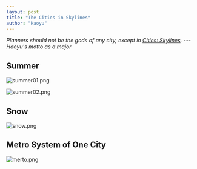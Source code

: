 ```yaml
---
layout: post
title: "The Cities in Skylines"
author: "Haoyu"
---
```

*Planners should not be the gods of any city, except in [Cities: Skylines](https://store.steampowered.com/app/255710/Cities_Skylines/). --- Haoyu's motto as a major* 

## Summer

![summer01.png](summer01.png)

![summer02.png](summer02.png)

## Snow                             

![snow.png](snow.png)

## Metro System of One City

![merto.png](metro.png)



